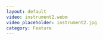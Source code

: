 ```yaml
---
layout: default
video: instrument2.webm
video_placeholder: instrument2.jpg
category: Feature
---
```


